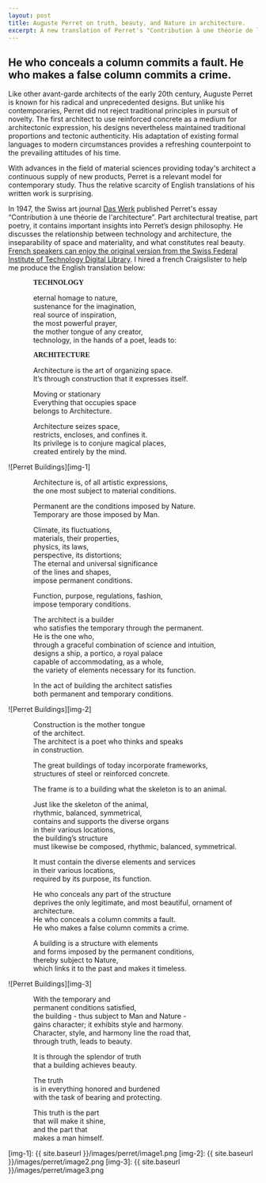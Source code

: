 ```yaml
---
layout: post
title: Auguste Perret on truth, beauty, and Nature in architecture.
excerpt: A new translation of Perret's "Contribution à une théorie de l'architecture"
---
```


## He who conceals a column commits a fault. He who makes a false column commits a crime.

Like other avant-garde architects of the early 20th century, Auguste Perret is known for his radical and unprecedented designs. But unlike his contemporaries, Perret did not reject traditional principles in pursuit of novelty. The first architect to use reinforced concrete as a medium for architectonic expression, his designs nevertheless maintained traditional proportions and tectonic authenticity. His adaptation of existing formal languages to modern circumstances provides a refreshing counterpoint to the prevailing attitudes of his time.

With advances in the field of material sciences providing today's architect a continuous supply of new products, Perret is a relevant model for contemporary study. Thus the relative scarcity of English translations of his written work is surprising.

In 1947, the Swiss art journal [Das Werk][lnk-1] published Perret's essay “Contribution à une théorie de l'architecture”. Part architectural treatise, part poetry, it contains important insights into Perret’s design philosophy. He discusses the relationship between technology and architecture, the inseparability of space and materiality, and what constitutes real beauty. [French speakers can enjoy the original version from the Swiss Federal Institute of Technology Digital Library][lnk-2]. I hired a french Craigslister to help me produce the English translation below:

<div style="margin-left:10%;">
<p style="font-family:montserrat; font-weight:bold; margin-bottom:0px;"> TECHNOLOGY </p>
<p style="margin-bottom:0px;">eternal homage to nature,<br />
sustenance for the imagination,<br />
real source of inspiration,<br />
the most powerful prayer,<br />
the mother tongue of any creator,<br />
technology, in the hands of a poet, leads to:</p>
<p style="font-family:montserrat; font-weight:bold;"> ARCHITECTURE </p>

<p>Architecture is the art of organizing space.<br />
It’s through construction that it expresses itself.</p>

<p>Moving or stationary<br />
Everything that occupies space<br />
belongs to Architecture.</p>

<p>Architecture seizes space,<br />
restricts, encloses, and confines it.<br />
Its privilege is to conjure magical places,<br />
created entirely by the mind.</p></div>

![Perret Buildings][img-1]

<div style="margin-left:10%;">
<p>Architecture is, of all artistic expressions,<br />
the one most subject to material conditions.</p>

<p>Permanent are the conditions imposed by Nature.<br />
Temporary are those imposed by Man.</p>

<p>Climate, its fluctuations,<br />
materials, their properties,<br />
physics, its laws,<br />
perspective, its distortions;<br />
The eternal and universal significance<br />
of the lines and shapes,<br />
impose permanent conditions.</p>

<p>Function, purpose, regulations, fashion,<br />
impose temporary conditions.</p>

<p>The architect is a builder<br />
who satisfies the temporary through the permanent.<br />
He is the one who,<br />
through a graceful combination of science and intuition,<br />
designs a ship, a portico, a royal palace<br />
capable of accommodating, as a whole,<br />
the variety of elements necessary for its function.</p>

<p>In the act of building the architect satisfies<br />
both permanent and temporary conditions.</p></div>

![Perret Buildings][img-2]

<div style="margin-left:10%;">
<p>Construction is the mother tongue<br />
of the architect.<br />
The architect is a poet who thinks and speaks<br />
in construction.</p>

<p>The great buildings of today incorporate frameworks,<br />
structures of steel or reinforced concrete.</p>

<p>The frame is to a building what the skeleton is to an animal.</p>

<p>Just like the skeleton of the animal,<br />
rhythmic, balanced, symmetrical,<br />
contains and supports the diverse organs<br />
in their various locations,<br />
the building’s structure<br />
must likewise be composed, rhythmic, balanced, symmetrical.</p>

<p>It must contain the diverse elements and services<br />
in their various locations,<br />
required by its purpose, its function.</p>

<p>He who conceals any part of the structure<br />
deprives the only legitimate, and most beautiful, ornament of architecture.<br />
He who conceals a column commits a fault.<br />
He who makes a false column commits a crime.</p>

<p>A building is a structure with elements<br />
and forms imposed by the permanent conditions,<br />
thereby subject to Nature,<br />
which links it to the past and makes it timeless.</p></div>

![Perret Buildings][img-3]

<div style="margin-left:10%;">
<p>With the temporary and<br />
permanent conditions satisfied,<br />
the building - thus subject to Man and Nature -<br />
gains character; it exhibits style and harmony.<br />
Character, style, and harmony line the road that,<br />
through truth, leads to beauty.</p>

<p>It is through the splendor of truth<br />
that a building achieves beauty.

<p>The truth<br />
is in everything honored and burdened<br />
with the task of bearing and protecting.</p>

<p>This truth is the part<br />
that will make it shine,<br />
and the part that<br />
makes a man himself.</p></div>

[lnk-1]: http://www.e-periodica.ch/digbib/volumes?UID=wbw-002
[lnk-2]: http://www.e-periodica.ch/digbib/view?var=true&pid=wbw-002:1947:34::1089#119
[img-1]: {{ site.baseurl }}/images/perret/image1.png
[img-2]: {{ site.baseurl }}/images/perret/image2.png
[img-3]: {{ site.baseurl }}/images/perret/image3.png
